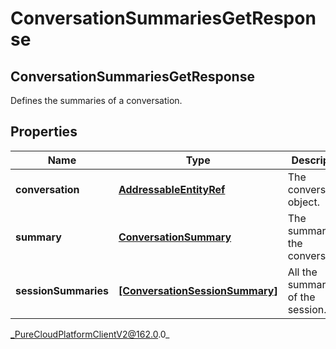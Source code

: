 # ConversationSummariesGetResponse

## ConversationSummariesGetResponse
Defines the summaries of a conversation.

## Properties

|Name | Type | Description | Notes|
|------------ | ------------- | ------------- | -------------|
| **conversation** | [**AddressableEntityRef**](AddressableEntityRef) | The conversation object. | [optional] |
| **summary** | [**ConversationSummary**](ConversationSummary) | The summary of the conversation. | [optional] |
| **sessionSummaries** | [**[ConversationSessionSummary]**](ConversationSessionSummary) | All the summaries of the session. | [optional] |



_PureCloudPlatformClientV2@162.0.0_
